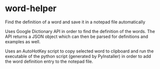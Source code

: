 # word-helper
Find the definition of a word and save it in a notepad file automatically

Uses Google Dictionary API in order to find the definition of the words. The API returns a JSON object which can then be parsed for definitions and examples as well. 

Uses an AutoHotKey script to copy selected word to clipboard and run the executable of the python script (generated by PyInstaller) in order to add the word definition entry to the notepad file. 
